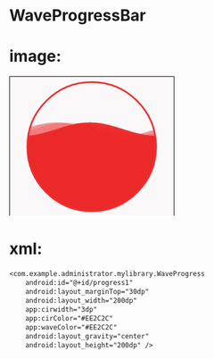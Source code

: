 # WaveProgressBar

# image:
 ![image](https://github.com/chenyilin0317/WaveProgressBar/raw/master/image/waveProgress.gif)

  
# xml:
	<com.example.administrator.mylibrary.WaveProgress
        android:id="@+id/progress1"
        android:layout_marginTop="30dp"
        android:layout_width="200dp"
        app:cirwidth="3dp"
        app:cirColor="#EE2C2C"
        app:waveColor="#EE2C2C"
        android:layout_gravity="center"
        android:layout_height="200dp" />
